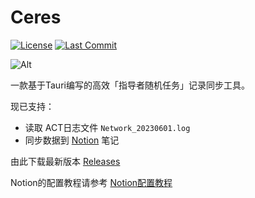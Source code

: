 # Ceres

[![License](https://img.shields.io/github/license/open-xiv/su-back)](https://github.com/open-xiv/ceres/blob/main/LICENSE)
[![Last Commit](https://img.shields.io/github/last-commit/open-xiv/su-back)](https://github.com/open-xiv/ceres/commits/main)

![Alt](https://repobeats.axiom.co/api/embed/29e9b12cf9aa2d08d2fb3dfe894cce41a9b36b64.svg "Repobeats analytics image")

一款基于Tauri编写的高效「指导者随机任务」记录同步工具。

现已支持：

- 读取 ACT日志文件 `Network_20230601.log`
- 同步数据到 [Notion](https://notion.so) 笔记

由此下载最新版本 [Releases](https://github.com/open-xiv/ceres/releases)

Notion的配置教程请参考 [Notion配置教程](https://ffxiv.mcoca.dev/%E8%87%AA%E5%8A%A8%E7%A8%BB%E7%A9%97%E5%B7%A5%E5%85%B7%E9%85%8D%E7%BD%AE%E6%95%99%E7%A8%8B)

